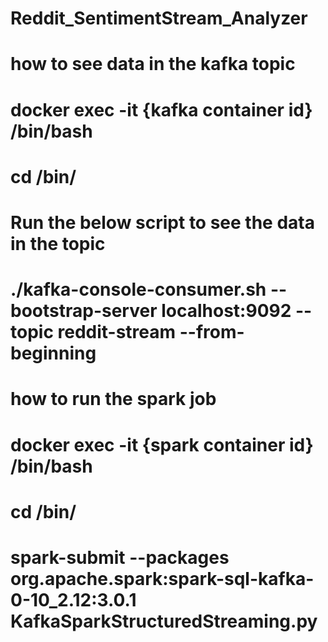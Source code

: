 # Reddit_SentimentStream_Analyzer

# how to see data in the kafka topic

# docker exec -it {kafka container id} /bin/bash
# cd  /bin/
# Run the below script to see the data in the topic
# ./kafka-console-consumer.sh --bootstrap-server localhost:9092 --topic reddit-stream --from-beginning


# how to run the spark job
# docker exec -it {spark container id} /bin/bash
# cd /bin/ 
# spark-submit --packages org.apache.spark:spark-sql-kafka-0-10_2.12:3.0.1 KafkaSparkStructuredStreaming.py
